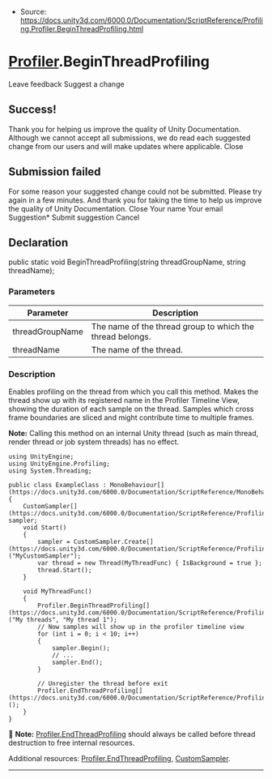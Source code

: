 * Source: https://docs.unity3d.com/6000.0/Documentation/ScriptReference/Profiling.Profiler.BeginThreadProfiling.html

#  [Profiler](https://docs.unity3d.com/6000.0/Documentation/ScriptReference/Profiling.Profiler.html).BeginThreadProfiling
Leave feedback
Suggest a change
## Success!
Thank you for helping us improve the quality of Unity Documentation. Although we cannot accept all submissions, we do read each suggested change from our users and will make updates where applicable.
Close
## Submission failed
For some reason your suggested change could not be submitted. Please <a>try again</a> in a few minutes. And thank you for taking the time to help us improve the quality of Unity Documentation.
Close
Your name Your email Suggestion* Submit suggestion
Cancel
## Declaration
public static void BeginThreadProfiling(string threadGroupName, string threadName); 
### Parameters
Parameter | Description  
---|---  
threadGroupName | The name of the thread group to which the thread belongs.  
threadName | The name of the thread.  
### Description
Enables profiling on the thread from which you call this method.
Makes the thread show up with its registered name in the Profiler Timeline View, showing the duration of each sample on the thread. Samples which cross frame boundaries are sliced and might contribute time to multiple frames.  
  
**Note:** Calling this method on an internal Unity thread (such as main thread, render thread or job system threads) has no effect.
```
using UnityEngine;
using UnityEngine.Profiling;
using System.Threading;  
  
public class ExampleClass : MonoBehaviour[](https://docs.unity3d.com/6000.0/Documentation/ScriptReference/MonoBehaviour.html)
{
    CustomSampler[](https://docs.unity3d.com/6000.0/Documentation/ScriptReference/Profiling.CustomSampler.html) sampler;
    void Start()
    {
        sampler = CustomSampler.Create[](https://docs.unity3d.com/6000.0/Documentation/ScriptReference/Profiling.CustomSampler.Create.html)("MyCustomSampler");
        var thread = new Thread(MyThreadFunc) { IsBackground = true };
        thread.Start();
    }  
  
    void MyThreadFunc()
    {
        Profiler.BeginThreadProfiling[](https://docs.unity3d.com/6000.0/Documentation/ScriptReference/Profiling.Profiler.BeginThreadProfiling.html)("My threads", "My thread 1");
        // Now samples will show up in the profiler timeline view
        for (int i = 0; i < 10; i++)
        {
            sampler.Begin();
            // ...
            sampler.End();
        }  
  
        // Unregister the thread before exit
        Profiler.EndThreadProfiling[](https://docs.unity3d.com/6000.0/Documentation/ScriptReference/Profiling.Profiler.EndThreadProfiling.html)();
    }
}

```

**Note:** [Profiler.EndThreadProfiling](https://docs.unity3d.com/6000.0/Documentation/ScriptReference/Profiling.Profiler.EndThreadProfiling.html) should always be called before thread destruction to free internal resources.  
  
Additional resources: [Profiler.EndThreadProfiling](https://docs.unity3d.com/6000.0/Documentation/ScriptReference/Profiling.Profiler.EndThreadProfiling.html), [CustomSampler](https://docs.unity3d.com/6000.0/Documentation/ScriptReference/Profiling.CustomSampler.html).
* * *
